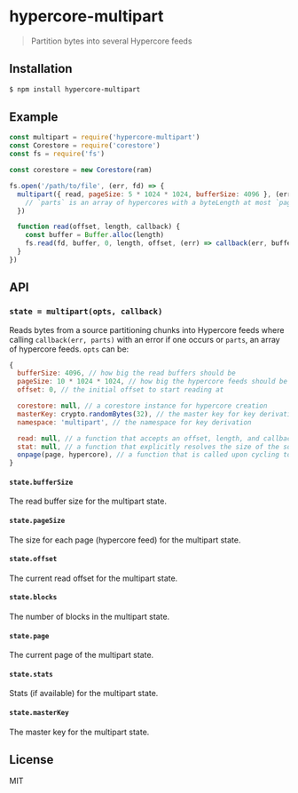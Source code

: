 hypercore-multipart
===================

> Partition bytes into several Hypercore feeds

## Installation

```sh
$ npm install hypercore-multipart
```

## Example

```js
const multipart = require('hypercore-multipart')
const Corestore = require('corestore')
const fs = require('fs')

const corestore = new Corestore(ram)

fs.open('/path/to/file', (err, fd) => {
  multipart({ read, pageSize: 5 * 1024 * 1024, bufferSize: 4096 }, (err, parts) => {
    // `parts` is an array of hypercores with a byteLength at most `pageSize`
  })

  function read(offset, length, callback) {
    const buffer = Buffer.alloc(length)
    fs.read(fd, buffer, 0, length, offset, (err) => callback(err, buffer))
  }
})
```

## API

### `state = multipart(opts, callback)`

Reads bytes from a source partitioning chunks into Hypercore feeds where
calling `callback(err, parts)` with an error if one occurs or `parts`,
an array of hypercore feeds. `opts` can be:

```js
{
  bufferSize: 4096, // how big the read buffers should be
  pageSize: 10 * 1024 * 1024, // how big the hypercore feeds should be
  offset: 0, // the initial offset to start reading at

  corestore: null, // a corestore instance for hypercore creation
  masterKey: crypto.randomBytes(32), // the master key for key derivation
  namespace: 'multipart', // the namespace for key derivation

  read: null, // a function that accepts an offset, length, and callback to read bytes from a source
  stat: null, // a function that explicitly resolves the size of the source
  onpage(page, hypercore), // a function that is called upon cycling to a new page (hypercore)
}
```

#### `state.bufferSize`

The read buffer size for the multipart state.

#### `state.pageSize`

The size for each page (hypercore feed) for the multipart state.

#### `state.offset`

The current read offset for the multipart state.

#### `state.blocks`

The number of blocks in the multipart state.

#### `state.page`

The current page of the multipart state.

#### `state.stats`

Stats (if available) for the multipart state.

#### `state.masterKey`

The master key for the multipart state.

## License

MIT
